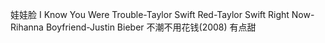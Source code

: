 娃娃脸
I Know You Were Trouble-Taylor Swift
Red-Taylor Swift
Right Now-Rihanna
Boyfriend-Justin Bieber
不潮不用花钱(2008)
有点甜